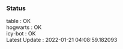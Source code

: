 ### Status


table : OK  
hogwarts : OK  
icy-bot : OK  
Latest Update : 2022-01-21 04:08:59.182093
